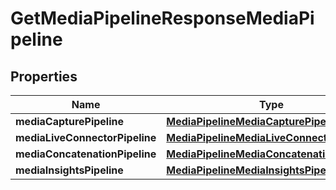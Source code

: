 

# GetMediaPipelineResponseMediaPipeline


## Properties

| Name | Type | Description | Notes |
|------------ | ------------- | ------------- | -------------|
|**mediaCapturePipeline** | [**MediaPipelineMediaCapturePipeline**](MediaPipelineMediaCapturePipeline.md) |  |  [optional] |
|**mediaLiveConnectorPipeline** | [**MediaPipelineMediaLiveConnectorPipeline**](MediaPipelineMediaLiveConnectorPipeline.md) |  |  [optional] |
|**mediaConcatenationPipeline** | [**MediaPipelineMediaConcatenationPipeline**](MediaPipelineMediaConcatenationPipeline.md) |  |  [optional] |
|**mediaInsightsPipeline** | [**MediaPipelineMediaInsightsPipeline**](MediaPipelineMediaInsightsPipeline.md) |  |  [optional] |



